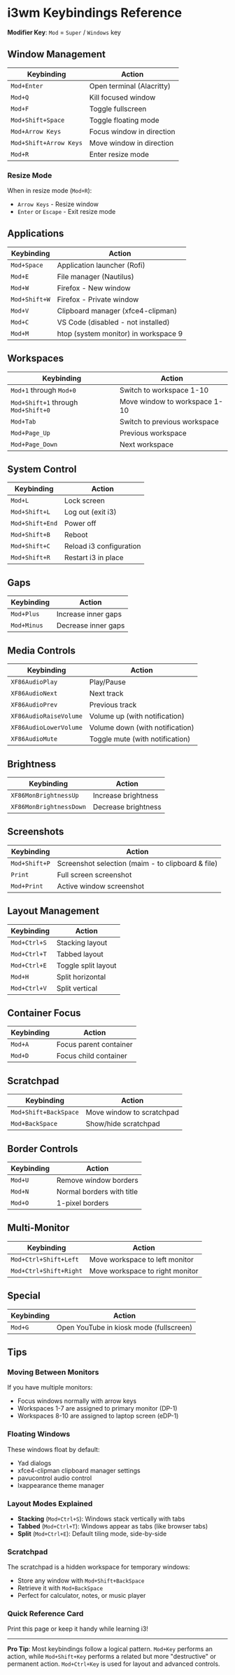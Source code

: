 # i3wm Keybindings Reference

**Modifier Key**: `Mod` = `Super` / `Windows` key

## Window Management

| Keybinding | Action |
|------------|--------|
| `Mod+Enter` | Open terminal (Alacritty) |
| `Mod+Q` | Kill focused window |
| `Mod+F` | Toggle fullscreen |
| `Mod+Shift+Space` | Toggle floating mode |
| `Mod+Arrow Keys` | Focus window in direction |
| `Mod+Shift+Arrow Keys` | Move window in direction |
| `Mod+R` | Enter resize mode |

### Resize Mode
When in resize mode (`Mod+R`):
- `Arrow Keys` - Resize window
- `Enter` or `Escape` - Exit resize mode

## Applications

| Keybinding | Action |
|------------|--------|
| `Mod+Space` | Application launcher (Rofi) |
| `Mod+E` | File manager (Nautilus) |
| `Mod+W` | Firefox - New window |
| `Mod+Shift+W` | Firefox - Private window |
| `Mod+V` | Clipboard manager (xfce4-clipman) |
| `Mod+C` | VS Code (disabled - not installed) |
| `Mod+M` | htop (system monitor) in workspace 9 |

## Workspaces

| Keybinding | Action |
|------------|--------|
| `Mod+1` through `Mod+0` | Switch to workspace 1-10 |
| `Mod+Shift+1` through `Mod+Shift+0` | Move window to workspace 1-10 |
| `Mod+Tab` | Switch to previous workspace |
| `Mod+Page_Up` | Previous workspace |
| `Mod+Page_Down` | Next workspace |

## System Control

| Keybinding | Action |
|------------|--------|
| `Mod+L` | Lock screen |
| `Mod+Shift+L` | Log out (exit i3) |
| `Mod+Shift+End` | Power off |
| `Mod+Shift+B` | Reboot |
| `Mod+Shift+C` | Reload i3 configuration |
| `Mod+Shift+R` | Restart i3 in place |

## Gaps

| Keybinding | Action |
|------------|--------|
| `Mod+Plus` | Increase inner gaps |
| `Mod+Minus` | Decrease inner gaps |

## Media Controls

| Keybinding | Action |
|------------|--------|
| `XF86AudioPlay` | Play/Pause |
| `XF86AudioNext` | Next track |
| `XF86AudioPrev` | Previous track |
| `XF86AudioRaiseVolume` | Volume up (with notification) |
| `XF86AudioLowerVolume` | Volume down (with notification) |
| `XF86AudioMute` | Toggle mute (with notification) |

## Brightness

| Keybinding | Action |
|------------|--------|
| `XF86MonBrightnessUp` | Increase brightness |
| `XF86MonBrightnessDown` | Decrease brightness |

## Screenshots

| Keybinding | Action |
|------------|--------|
| `Mod+Shift+P` | Screenshot selection (maim - to clipboard & file) |
| `Print` | Full screen screenshot |
| `Mod+Print` | Active window screenshot |

## Layout Management

| Keybinding | Action |
|------------|--------|
| `Mod+Ctrl+S` | Stacking layout |
| `Mod+Ctrl+T` | Tabbed layout |
| `Mod+Ctrl+E` | Toggle split layout |
| `Mod+H` | Split horizontal |
| `Mod+Ctrl+V` | Split vertical |

## Container Focus

| Keybinding | Action |
|------------|--------|
| `Mod+A` | Focus parent container |
| `Mod+D` | Focus child container |

## Scratchpad

| Keybinding | Action |
|------------|--------|
| `Mod+Shift+BackSpace` | Move window to scratchpad |
| `Mod+BackSpace` | Show/hide scratchpad |

## Border Controls

| Keybinding | Action |
|------------|--------|
| `Mod+U` | Remove window borders |
| `Mod+N` | Normal borders with title |
| `Mod+O` | 1-pixel borders |

## Multi-Monitor

| Keybinding | Action |
|------------|--------|
| `Mod+Ctrl+Shift+Left` | Move workspace to left monitor |
| `Mod+Ctrl+Shift+Right` | Move workspace to right monitor |

## Special

| Keybinding | Action |
|------------|--------|
| `Mod+G` | Open YouTube in kiosk mode (fullscreen) |

## Tips

### Moving Between Monitors
If you have multiple monitors:
- Focus windows normally with arrow keys
- Workspaces 1-7 are assigned to primary monitor (DP-1)
- Workspaces 8-10 are assigned to laptop screen (eDP-1)

### Floating Windows
These windows float by default:
- Yad dialogs
- xfce4-clipman clipboard manager settings
- pavucontrol audio control
- lxappearance theme manager

### Layout Modes Explained
- **Stacking** (`Mod+Ctrl+S`): Windows stack vertically with tabs
- **Tabbed** (`Mod+Ctrl+T`): Windows appear as tabs (like browser tabs)
- **Split** (`Mod+Ctrl+E`): Default tiling mode, side-by-side

### Scratchpad
The scratchpad is a hidden workspace for temporary windows:
- Store any window with `Mod+Shift+BackSpace`
- Retrieve it with `Mod+BackSpace`
- Perfect for calculator, notes, or music player

### Quick Reference Card

Print this page or keep it handy while learning i3!

---

**Pro Tip**: Most keybindings follow a logical pattern. `Mod+Key` performs an action, while `Mod+Shift+Key` performs a related but more "destructive" or permanent action. `Mod+Ctrl+Key` is used for layout and advanced controls.

